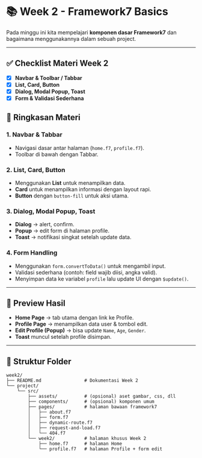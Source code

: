 # 📚 Week 2 - Framework7 Basics

Pada minggu ini kita mempelajari **komponen dasar Framework7** dan bagaimana menggunakannya dalam sebuah project.

---

## ✅ Checklist Materi Week 2

- [x] **Navbar & Toolbar / Tabbar**
- [x] **List, Card, Button**
- [x] **Dialog, Modal Popup, Toast**
- [x] **Form & Validasi Sederhana**

## 📌 Ringkasan Materi

### 1. Navbar & Tabbar
- Navigasi dasar antar halaman (`home.f7`, `profile.f7`).
- Toolbar di bawah dengan Tabbar.

### 2. List, Card, Button
- Menggunakan **List** untuk menampilkan data.
- **Card** untuk menampilkan informasi dengan layout rapi.
- **Button** dengan `button-fill` untuk aksi utama.

### 3. Dialog, Modal Popup, Toast
- **Dialog** → alert, confirm.
- **Popup** → edit form di halaman profile.
- **Toast** → notifikasi singkat setelah update data.

### 4. Form Handling
- Menggunakan `form.convertToData()` untuk mengambil input.
- Validasi sederhana (contoh: field wajib diisi, angka valid).
- Menyimpan data ke variabel `profile` lalu update UI dengan `$update()`.

---

## 🚀 Preview Hasil

- **Home Page** → tab utama dengan link ke Profile.
- **Profile Page** → menampilkan data user & tombol edit.
- **Edit Profile (Popup)** → bisa update `Name`, `Age`, `Gender`.
- **Toast** muncul setelah profile disimpan.

---

## 📂 Struktur Folder

```
week2/  
├── README.md                # Dokumentasi Week 2  
└── project/  
    └── src/  
        ├── assets/          # (opsional) aset gambar, css, dll  
        ├── components/      # (opsional) komponen umum  
        ├── pages/           # halaman bawaan framework7  
        │   ├── about.f7  
        │   ├── form.f7  
        │   ├── dynamic-route.f7  
        │   ├── request-and-load.f7  
        │   └── 404.f7  
        └── week2/           # halaman khusus Week 2  
            ├── home.f7      # halaman Home  
            └── profile.f7   # halaman Profile + form edit  
```
